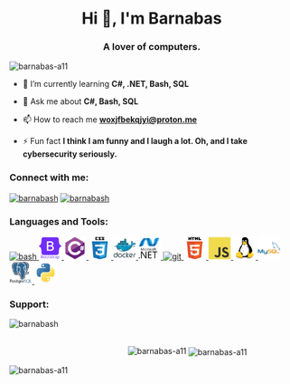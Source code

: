 <h1 align="center">Hi 👋, I'm Barnabas</h1>
<h3 align="center">A lover of computers.</h3>

<p align="left"> <img src="https://komarev.com/ghpvc/?username=barnabas-a11&label=Profile%20views&color=0e75b6&style=flat" alt="barnabas-a11" /> </p>

- 🌱 I’m currently learning **C#, .NET, Bash, SQL**

- 💬 Ask me about **C#, Bash, SQL**

- 📫 How to reach me **woxjfbekqjyi@proton.me**

- ⚡ Fun fact **I think I am funny and I laugh a lot. Oh, and I take cybersecurity seriously.**

<h3 align="left">Connect with me:</h3>
<p align="left">
<a href="https://stackoverflow.com/users/barnabash" target="blank"><img align="center" src="https://raw.githubusercontent.com/rahuldkjain/github-profile-readme-generator/master/src/images/icons/Social/stack-overflow.svg" alt="barnabash" height="30" width="40" /></a>
<a href="https://www.leetcode.com/barnabash" target="blank"><img align="center" src="https://raw.githubusercontent.com/rahuldkjain/github-profile-readme-generator/master/src/images/icons/Social/leet-code.svg" alt="barnabash" height="30" width="40" /></a>
</p>

<h3 align="left">Languages and Tools:</h3>
<p align="left"> <a href="https://www.gnu.org/software/bash/" target="_blank" rel="noreferrer"> <img src="https://www.vectorlogo.zone/logos/gnu_bash/gnu_bash-icon.svg" alt="bash" width="40" height="40"/> </a> <a href="https://getbootstrap.com" target="_blank" rel="noreferrer"> <img src="https://raw.githubusercontent.com/devicons/devicon/master/icons/bootstrap/bootstrap-plain-wordmark.svg" alt="bootstrap" width="40" height="40"/> </a> <a href="https://www.w3schools.com/cs/" target="_blank" rel="noreferrer"> <img src="https://raw.githubusercontent.com/devicons/devicon/master/icons/csharp/csharp-original.svg" alt="csharp" width="40" height="40"/> </a> <a href="https://www.w3schools.com/css/" target="_blank" rel="noreferrer"> <img src="https://raw.githubusercontent.com/devicons/devicon/master/icons/css3/css3-original-wordmark.svg" alt="css3" width="40" height="40"/> </a> <a href="https://www.docker.com/" target="_blank" rel="noreferrer"> <img src="https://raw.githubusercontent.com/devicons/devicon/master/icons/docker/docker-original-wordmark.svg" alt="docker" width="40" height="40"/> </a> <a href="https://dotnet.microsoft.com/" target="_blank" rel="noreferrer"> <img src="https://raw.githubusercontent.com/devicons/devicon/master/icons/dot-net/dot-net-original-wordmark.svg" alt="dotnet" width="40" height="40"/> </a> <a href="https://git-scm.com/" target="_blank" rel="noreferrer"> <img src="https://www.vectorlogo.zone/logos/git-scm/git-scm-icon.svg" alt="git" width="40" height="40"/> </a> <a href="https://www.w3.org/html/" target="_blank" rel="noreferrer"> <img src="https://raw.githubusercontent.com/devicons/devicon/master/icons/html5/html5-original-wordmark.svg" alt="html5" width="40" height="40"/> </a> <a href="https://developer.mozilla.org/en-US/docs/Web/JavaScript" target="_blank" rel="noreferrer"> <img src="https://raw.githubusercontent.com/devicons/devicon/master/icons/javascript/javascript-original.svg" alt="javascript" width="40" height="40"/> </a> <a href="https://www.linux.org/" target="_blank" rel="noreferrer"> <img src="https://raw.githubusercontent.com/devicons/devicon/master/icons/linux/linux-original.svg" alt="linux" width="40" height="40"/> </a> <a href="https://www.mysql.com/" target="_blank" rel="noreferrer"> <img src="https://raw.githubusercontent.com/devicons/devicon/master/icons/mysql/mysql-original-wordmark.svg" alt="mysql" width="40" height="40"/> </a> <a href="https://www.postgresql.org" target="_blank" rel="noreferrer"> <img src="https://raw.githubusercontent.com/devicons/devicon/master/icons/postgresql/postgresql-original-wordmark.svg" alt="postgresql" width="40" height="40"/> </a> <a href="https://www.python.org" target="_blank" rel="noreferrer"> <img src="https://raw.githubusercontent.com/devicons/devicon/master/icons/python/python-original.svg" alt="python" width="40" height="40"/> </a> </p>

<h3 align="left">Support:</h3>
<p><a href="https://www.buymeacoffee.com/barnabash"> <img align="left" src="https://cdn.buymeacoffee.com/buttons/v2/default-yellow.png" height="50" width="210" alt="barnabash" /></a></p><br><br>

<p><img align="left" src="https://github-readme-stats.vercel.app/api/top-langs?username=barnabas-a11&show_icons=true&locale=en&layout=compact" alt="barnabas-a11" /></p>

<p>&nbsp;<img align="center" src="https://github-readme-stats.vercel.app/api?username=barnabas-a11&show_icons=true&locale=en" alt="barnabas-a11" /></p>

<p><img align="center" src="https://github-readme-streak-stats.herokuapp.com/?user=barnabas-a11&" alt="barnabas-a11" /></p>
